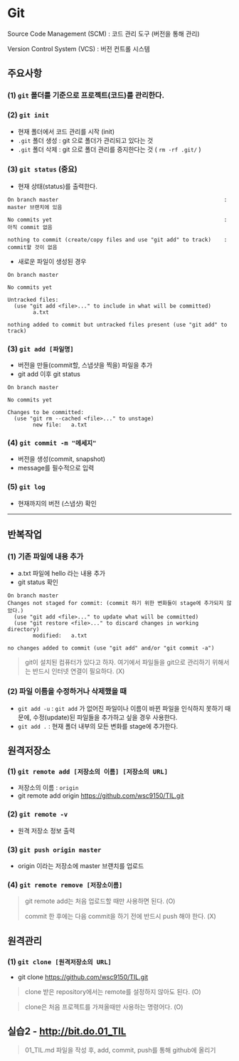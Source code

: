 # Git

Source Code Management (SCM) : 코드 관리 도구 (버전을 통해 관리)

Version Control System (VCS) : 버전 컨트롤 시스템



## 주요사항

### (1) `git` 폴더를 기준으로 프로젝트(코드)를 관리한다.



### (2) `git init`

* 현재 폴더에서 코드 관리를 시작 (init)
* `.git` 폴더 생성 : git 으로 폴더가 관리되고 있다는 것
* `.git` 폴더 삭제 : git 으로 폴더 관리를 중지한다는 것 ( `rm -rf .git/` )



### (3) `git status` (중요)

* 현재 상태(status)를 출력한다.

```
On branch master 													: master 브랜치에 있음

No commits yet 														: 아직 commit 없음

nothing to commit (create/copy files and use "git add" to track)	: commit할 것이 없음
```



* 새로운 파일이 생성된 경우

```
On branch master

No commits yet

Untracked files:
  (use "git add <file>..." to include in what will be committed)
        a.txt

nothing added to commit but untracked files present (use "git add" to track)
```



### (3) `git add [파일명]`

* 버전을 만들(commit할, 스냅샷을 찍을) 파일을 추가
* git add 이후 git status

```
On branch master

No commits yet

Changes to be committed:
  (use "git rm --cached <file>..." to unstage)
        new file:   a.txt
```



### (4) `git commit -m "메세지"`

* 버전을 생성(commit, snapshot)
* message를 필수적으로 입력



### (5) `git log`

* 현재까지의 버전 (스냅샷) 확인

---



## 반복작업

### (1) 기존 파일에 내용 추가

* a.txt 파일에 hello 라는 내용 추가
* git status 확인

```
On branch master
Changes not staged for commit: (commit 하기 위한 변화들이 stage에 추가되지 않았다.)
  (use "git add <file>..." to update what will be committed)
  (use "git restore <file>..." to discard changes in working directory)
        modified:   a.txt

no changes added to commit (use "git add" and/or "git commit -a")
```

> git이 설치된 컴퓨터가 있다고 하자. 여기에서 파일들을 git으로 관리하기 위해서는 반드시 인터넷 연결이 필요하다. (X)



### (2) 파일 이름을 수정하거나 삭제했을 때

* `git add -u` : `git add` 가 없어진 파일이나 이름이 바뀐 파일을 인식하지 못하기 때문에, 수정(update)된 파일들을 추가하고 싶을 경우 사용한다.
* `git add .` : 현재 폴더 내부의 모든 변화를 stage에 추가한다. 



##  원격저장소

### (1) `git remote add [저장소의 이름] [저장소의 URL]`

* 저장소의 이름 : `origin`
* git remote add origin https://github.com/wsc9150/TIL.git



### (2) `git remote -v`

* 원격 저장소 정보 출력



### (3) `git push origin master`

* origin 이라는 저장소에 master 브랜치를 업로드



### (4) `git remote remove [저장소이름]`

> git remote add는 처음 업로드할 때만 사용하면 된다. (O)
>
> commit 한 후에는 다음 commit을 하기 전에 반드시 push 해야 한다. (X)



## 원격관리

### (1) `git clone [원격저장소의 URL]`

* git clone https://github.com/wsc9150/TIL.git

> clone 받은 repository에서는 remote를 설정하지 않아도 된다. (O)

> clone은 처음 프로젝트를 가져올때만 사용하는 명령어다. (O)



## 실습2 - http://bit.do.01_TIL

> 01_TIL.md 파일을 작성 후, add, commit, push를 통해 github에 올리기